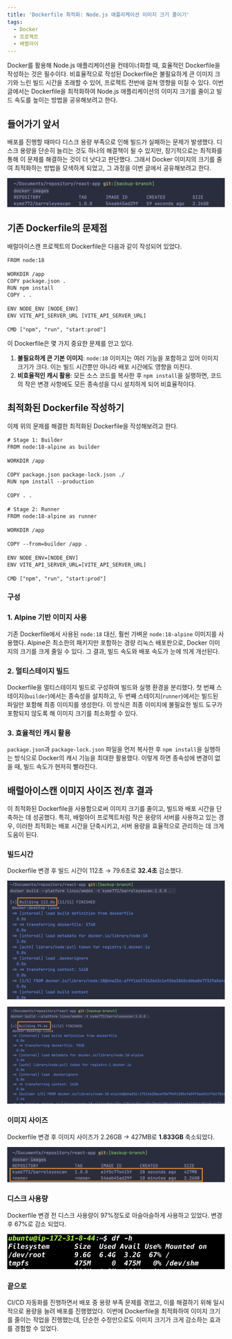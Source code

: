 ```yaml
---
title: 'Dockerfile 최적화: Node.js 애플리케이션 이미지 크기 줄이기'
tags:
  - Docker
  - 프로젝트
  - 배럴아이
---
```


Docker를 활용해 Node.js 애플리케이션을 컨테이너화할 때, 효율적인 Dockerfile을 작성하는 것은 필수이다. 비효율적으로 작성된 Dockerfile은 불필요하게 큰 이미지 크기와 느린 빌드 시간을 초래할 수 있어, 프로젝트 전반에 걸쳐 영향을 미칠 수 있다. 이번 글에서는 Dockerfile을 최적화하여 Node.js 애플리케이션의 이미지 크기를 줄이고 빌드 속도를 높이는 방법을 공유해보려고 한다.

## 들어가기 앞서

배포를 진행할 때마다 디스크 용량 부족으로 인해 빌드가 실패하는 문제가 발생했다. 디스크 용량을 단순히 늘리는 것도 하나의 해결책이 될 수 있지만, 장기적으로는 최적화를 통해 이 문제를 해결하는 것이 더 낫다고 판단했다. 그래서 Docker 이미지의 크기를 줄여 최적화하는 방법을 모색하게 되었고, 그 과정을 이번 글에서 공유해보려고 한다.

![최적화전.png](0.png)

## 기존 Dockerfile의 문제점

배럴아이스캔 프로젝트의 Dockerfile은 다음과 같이 작성되어 있었다.

```
FROM node:18

WORKDIR /app
COPY package.json .
RUN npm install
COPY . .

ENV NODE_ENV [NODE_ENV]
ENV VITE_API_SERVER_URL [VITE_API_SERVER_URL] 

CMD ["npm", "run", "start:prod"]

```

이 Dockerfile은 몇 가지 중요한 문제를 안고 있다.

1. **불필요하게 큰 기본 이미지**: `node:18` 이미지는 여러 기능을 포함하고 있어 이미지 크기가 크다. 이는 빌드 시간뿐만 아니라 배포 시간에도 영향을 미친다.
2. **비효율적인 캐시 활용**: 모든 소스 코드를 복사한 후 `npm install`을 실행하면, 코드의 작은 변경 사항에도 모든 종속성을 다시 설치하게 되어 비효율적이다.

## 최적화된 Dockerfile 작성하기

이제 위의 문제를 해결한 최적화된 Dockerfile을 작성해보려고 한다.

```
# Stage 1: Builder
FROM node:18-alpine as builder

WORKDIR /app

COPY package.json package-lock.json ./
RUN npm install --production

COPY . .

# Stage 2: Runner
FROM node:18-alpine as runner

WORKDIR /app

COPY --from=builder /app .

ENV NODE_ENV=[NODE_ENV]
ENV VITE_API_SERVER_URL=[VITE_API_SERVER_URL]

CMD ["npm", "run", "start:prod"]

```

### 구성

### 1. Alpine 기반 이미지 사용

기존 Dockerfile에서 사용된 `node:18` 대신, 훨씬 가벼운 `node:18-alpine` 이미지를 사용했다. Alpine은 최소한의 패키지만 포함하는 경량 리눅스 배포판으로, Docker 이미지의 크기를 크게 줄일 수 있다. 그 결과, 빌드 속도와 배포 속도가 눈에 띄게 개선된다.

### 2. 멀티스테이지 빌드

Dockerfile을 멀티스테이지 빌드로 구성하여 빌드와 실행 환경을 분리했다. 첫 번째 스테이지(`builder`)에서는 종속성을 설치하고, 두 번째 스테이지(`runner`)에서는 빌드된 파일만 포함해 최종 이미지를 생성한다. 이 방식은 최종 이미지에 불필요한 빌드 도구가 포함되지 않도록 해 이미지 크기를 최소화할 수 있다.

### 3. 효율적인 캐시 활용

`package.json`과 `package-lock.json` 파일을 먼저 복사한 후 `npm install`을 실행하는 방식으로 Docker의 캐시 기능을 최대한 활용했다. 이렇게 하면 종속성에 변경이 없을 때, 빌드 속도가 현저히 빨라진다.

## 배럴아이스캔 이미지 사이즈 전/후 결과

이 최적화된 Dockerfile을 사용함으로써 이미지 크기를 줄이고, 빌드와 배포 시간을 단축하는 데 성공했다. 특히, 배럴아이 프로젝트처럼 작은 용량의 서버를 사용하고 있는 경우, 이러한 최적화는 배포 시간을 단축시키고, 서버 용량을 효율적으로 관리하는 데 크게 도움이 된다. 

### 빌드시간

Dockerfile 변경 후 빌드 시간이 112초 → 79.6초로 **32.4초** 감소했다.

![최적화전배포시간.png](1.png)

![최적화후배포시간.png](2.png)

### 이미지 사이즈

Dockerfile 변경 후 이미지 사이즈가 2.26GB → 427MB로 **1.833GB** 축소되었다.

![비교.png](3.png)

### 디스크 사용량

Dockerfile 변경 전 디스크 사용량이 97%정도로 아슬아슬하게 사용하고 있었다. 변경 후 67%로 감소 되었다.

![이미지최적화후2.png](4.png)

### 끝으로

CI/CD 자동화를 진행하면서 배포 중 용량 부족 문제를 겪었고, 이를 해결하기 위해 일시적으로 용량을 늘려 배포를 진행했었다. 이번에 Dockerfile을 최적화하여 이미지 크기를 줄이는 작업을 진행했는데, 단순한 수정만으로도 이미지 크기가 크게 감소하는 효과를 경험할 수 있었다.
